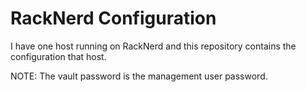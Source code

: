 # RackNerd Configuration

I have one host running on RackNerd and this repository contains the configuration that host.

NOTE: The vault password is the management user password.
